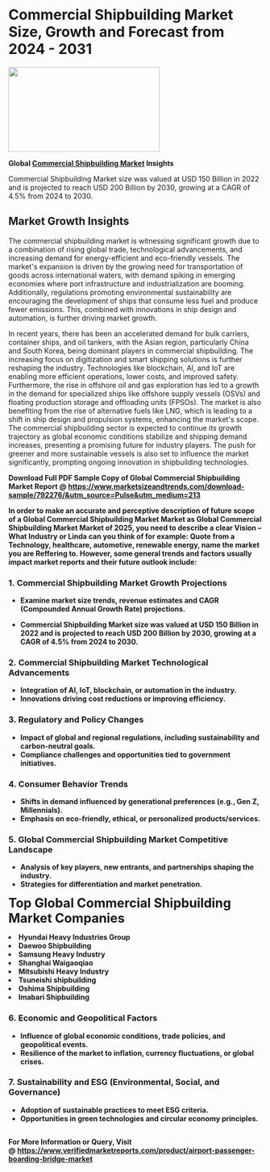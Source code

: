 <H1>Commercial Shipbuilding Market Size, Growth and Forecast from 2024 - 2031</H1><img class="aligncenter size-medium wp-image-584254" src="https://thirdeyenews.in/wp-content/uploads/2024/09/Global-Market-Research-300x168.jpeg" alt="" width="300" height="168" /><p><strong>Global&nbsp;<a href="https://www.marketsizeandtrends.com/download-sample/792276/&amp;utm_source=Pulse&amp;utm_medium=213">Commercial Shipbuilding Market</a> Insights</strong></p><p>Commercial Shipbuilding Market size was valued at USD 150 Billion in 2022 and is projected to reach USD 200 Billion by 2030, growing at a CAGR of 4.5% from 2024 to 2030.</p><p><h2>Market Growth Insights</h2> <p>The commercial shipbuilding market is witnessing significant growth due to a combination of rising global trade, technological advancements, and increasing demand for energy-efficient and eco-friendly vessels. The market's expansion is driven by the growing need for transportation of goods across international waters, with demand spiking in emerging economies where port infrastructure and industrialization are booming. Additionally, regulations promoting environmental sustainability are encouraging the development of ships that consume less fuel and produce fewer emissions. This, combined with innovations in ship design and automation, is further driving market growth.</p> <p><strong></strong></p> <p>In recent years, there has been an accelerated demand for bulk carriers, container ships, and oil tankers, with the Asian region, particularly China and South Korea, being dominant players in commercial shipbuilding. The increasing focus on digitization and smart shipping solutions is further reshaping the industry. Technologies like blockchain, AI, and IoT are enabling more efficient operations, lower costs, and improved safety. Furthermore, the rise in offshore oil and gas exploration has led to a growth in the demand for specialized ships like offshore supply vessels (OSVs) and floating production storage and offloading units (FPSOs). The market is also benefiting from the rise of alternative fuels like LNG, which is leading to a shift in ship design and propulsion systems, enhancing the market's scope. The commercial shipbuilding sector is expected to continue its growth trajectory as global economic conditions stabilize and shipping demand increases, presenting a promising future for industry players. The push for greener and more sustainable vessels is also set to influence the market significantly, prompting ongoing innovation in shipbuilding technologies. <p><strong></p><p><span class=""><strong>Download Full PDF Sample Copy of Global Commercial Shipbuilding Market Report</strong> @ <a href="https://www.marketsizeandtrends.com/download-sample/792276/&amp;utm_source=Pulse&amp;utm_medium=213" target="_blank">https://www.marketsizeandtrends.com/download-sample/792276/&amp;utm_source=Pulse&amp;utm_medium=213</a></span></p><p>In order to make an accurate and perceptive description of future scope of a Global&nbsp;Commercial Shipbuilding Market Market as Global&nbsp;Commercial Shipbuilding Market Market of 2025, you need to describe a clear Vision &ndash; What Industry or Linda can you think of for example: Quote from a Technology, healthcare, automotive, renewable energy, name the market you are Reffering to. However, some general trends and factors usually impact market reports and their future outlook include:</p><h3>1.&nbsp;<strong>Commercial Shipbuilding Market Growth Projections</strong></h3><ul><li>Examine market size trends, revenue estimates and CAGR (Compounded Annual Growth Rate) projections.</li><li><p>Commercial Shipbuilding Market size was valued at USD 150 Billion in 2022 and is projected to reach USD 200 Billion by 2030, growing at a CAGR of 4.5% from 2024 to 2030.</p></li></ul><h3>2.&nbsp;<strong>Commercial Shipbuilding Market Technological Advancements</strong></h3><ul><li>Integration of AI, IoT, blockchain, or automation in the industry.</li><li>Innovations driving cost reductions or improving efficiency.</li></ul><h3>3.&nbsp;<strong>Regulatory and Policy Changes</strong></h3><ul><li>Impact of global and regional regulations, including sustainability and carbon-neutral goals.</li><li>Compliance challenges and opportunities tied to government initiatives.</li></ul><h3>4.&nbsp;<strong>Consumer Behavior Trends</strong></h3><ul><li>Shifts in demand influenced by generational preferences (e.g., Gen Z, Millennials).</li><li>Emphasis on eco-friendly, ethical, or personalized products/services.</li></ul><h3>5.&nbsp;<strong>Global Commercial Shipbuilding Market Competitive Landscape</strong></h3><ul><li>Analysis of key players, new entrants, and partnerships shaping the industry.</li><li>Strategies for differentiation and market penetration.</li></ul><p data-pm-slice="1 1 []"><span style="color: inherit; font-family: inherit; font-size: 25px;">Top Global Commercial Shipbuilding Market Companies</span></p><div class="" data-test-id=""><p><li>Hyundai Heavy Industries Group</li><li> Daewoo Shipbuilding</li><li> Samsung Heavy Industry</li><li> Shanghai Waigaoqiao</li><li> Mitsubishi Heavy Industry</li><li> Tsuneishi shipbuilding</li><li> Oshima Shipbuilding</li><li> Imabari Shipbuilding</li></p></div><h3>6.&nbsp;<strong>Economic and Geopolitical Factors</strong></h3><ul><li>Influence of global economic conditions, trade policies, and geopolitical events.</li><li>Resilience of the market to inflation, currency fluctuations, or global crises.</li></ul><h3>7.&nbsp;<strong>Sustainability and ESG (Environmental, Social, and Governance)</strong></h3><ul><li>Adoption of sustainable practices to meet ESG criteria.</li><li>Opportunities in green technologies and circular economy principles.</li></ul><h2><strong style="font-size: 14px;">For More Information or Query, Visit @&nbsp;</strong><a style="background-color: #ffffff; font-size: 14px;" href="https://www.marketsizeandtrends.com/report/commercial-shipbuilding-market/" target="_blank">https://www.verifiedmarketreports.com/product/airport-passenger-boarding-bridge-market</a></h2>
